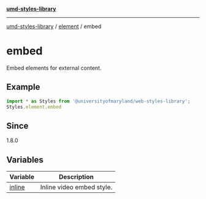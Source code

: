 [**umd-styles-library**](../../../README.md)

***

[umd-styles-library](../../../modules.md) / [element](../../README.md) / embed

# embed

Embed elements for external content.

## Example

```typescript
import * as Styles from '@universityofmaryland/web-styles-library';
Styles.element.embed
```

## Since

1.8.0

## Variables

| Variable | Description |
| ------ | ------ |
| [inline](variables/inline.md) | Inline video embed style. |
